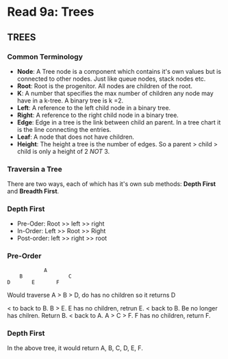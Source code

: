 # Read 9a: Trees

## TREES

### Common Terminology

* **Node**: A Tree node is a component which contains it's own values but is connected to other nodes. Just like queue nodes, stack nodes etc.
* **Root**: Root is the progenitor. All nodes are children of the root.
* **K**: A number that specifies the max number of children any node may have in a k-tree. A binary tree is k =2.
* **Left**: A reference to the left child node in a binary tree.
* **Right**: A reference to the right child node in a binary tree.
* **Edge**: Edge in a tree is the link between child an parent. In a tree chart it is the line connecting the entries.
* **Leaf**: A node that does not have children.
* **Height**: The height a tree is the number of edges. So a parent > child > child is only a height of 2 *NOT* 3.

### Traversin a Tree

There are two ways, each of which has it's own sub methods: **Depth First** and **Breadth First**.

### Depth First

* Pre-Oder: Root >> left >> right
* In-Order: Left >> Root >> Right
* Post-order: left >> right >> root

### Pre-Order
```
            A
    B               C
D       E       F
```
Would traverse A > B > D, do has no children so it returns D

< to back to B. B > E. E has no children, retrun E.
< back to B. Be no longer has chilren. Return B.
< back to A. A > C > F. F has no children, return F.

### Depth First

In the above tree, it would return A, B, C, D, E, F.